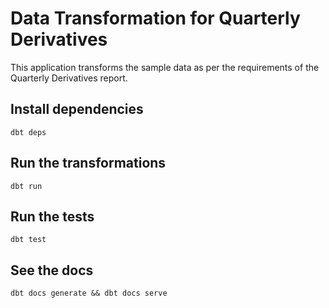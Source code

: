 # Data Transformation for Quarterly Derivatives
This application transforms the sample data as per the requirements of the Quarterly Derivatives report.

## Install dependencies
```
dbt deps 
```

## Run the transformations
```
dbt run 
```

## Run the tests
```
dbt test
```

## See the docs
```
dbt docs generate && dbt docs serve 
```
